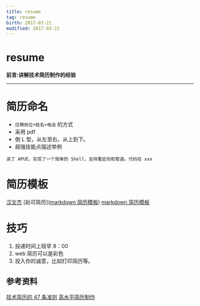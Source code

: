 ```yaml
---
title: resume    
tag: resume      
birth: 2017-03-21      
modified: 2017-03-21      
---
```


resume
===
**前言:讲解技术简历制作的经验**

---

# 简历命名
* `应聘岗位+姓名+电话` 的方式
* 采用 pdf
* 倒 L 型，从左至右，从上到下。
* 超强技能点描述举例

```
读了 APUE，实现了一个简单的 Shell，支持重定向和管道。代码在 xxx
```

# 简历模板
[汉文杰](https://github.com/DIYgod/Resume)
[赵可简历]([markdown 简历模板](https://github.com/geekcompany/ResumeSample/blob/master/c.md))
[markdown 简历模板](https://github.com/geekcompany/ResumeSample/blob/master/c.md)
# 技巧
1. 投递时间上班早 8：00 
2. web 简历可以是彩色
3. 投入你的诚意，比如打印简历等。

## 参考资料
[技术简历的 47 条准则](http://www.cnblogs.com/figure9/p/lean-technical-resume.html#rule1)
[高水平简历制作](https://www.zhihu.com/question/21187514)